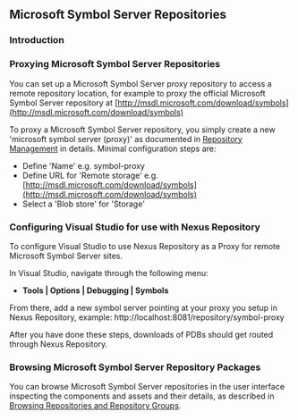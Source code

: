 <!--

    Sonatype Nexus (TM) Open Source Version
    Copyright (c) 2019-present Sonatype, Inc.
    All rights reserved. Includes the third-party code listed at http://links.sonatype.com/products/nexus/oss/attributions.

    This program and the accompanying materials are made available under the terms of the Eclipse Public License Version 1.0,
    which accompanies this distribution and is available at http://www.eclipse.org/legal/epl-v10.html.

    Sonatype Nexus (TM) Professional Version is available from Sonatype, Inc. "Sonatype" and "Sonatype Nexus" are trademarks
    of Sonatype, Inc. Apache Maven is a trademark of the Apache Software Foundation. M2eclipse is a trademark of the
    Eclipse Foundation. All other trademarks are the property of their respective owners.

-->
## Microsoft Symbol Server Repositories

### Introduction

### Proxying Microsoft Symbol Server Repositories

You can set up a Microsoft Symbol Server proxy repository to access a remote repository location, for example to proxy the official Microsoft Symbol Server
repository at [http://msdl.microsoft.com/download/symbols](http://msdl.microsoft.com/download/symbols)

To proxy a Microsoft Symbol Server repository, you simply create a new 'microsoft symbol server (proxy)' as documented in 
[Repository Management](https://help.sonatype.com/display/NXRM3/Configuration#Configuration-RepositoryManagement) in
details. Minimal configuration steps are:

- Define 'Name' e.g. symbol-proxy
- Define URL for 'Remote storage' e.g. [http://msdl.microsoft.com/download/symbols](http://msdl.microsoft.com/download/symbols)
- Select a 'Blob store' for 'Storage'

### Configuring Visual Studio for use with Nexus Repository

To configure Visual Studio to use Nexus Repository as a Proxy for remote Microsoft Symbol Server sites.

In Visual Studio, navigate through the following menu: 

* **Tools | Options | Debugging | Symbols**

From there, add a new symbol server pointing at your proxy you setup in Nexus Repository, example: http://localhost:8081/repository/symbol-proxy

After you have done these steps, downloads of PDBs should get routed through Nexus Repository.

### Browsing Microsoft Symbol Server Repository Packages

You can browse Microsoft Symbol Server repositories in the user interface inspecting the components and assets and their details, as
described in [Browsing Repositories and Repository Groups](https://help.sonatype.com/display/NXRM3/Browsing+Repositories+and+Repository+Groups).
